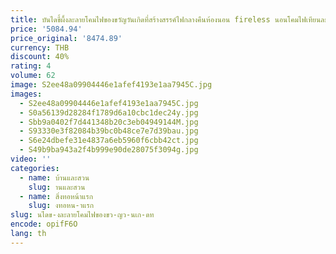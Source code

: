 ```yaml
---
title: บันไดขี้ผึ้งละลายโคมไฟของขวัญวันเกิดที่สร้างสรรค์ไฟกลางคืนห้องนอน fireless นอนโคมไฟเทียนละลาย
price: '5084.94'
price_original: '8474.89'
currency: THB
discount: 40%
rating: 4
volume: 62
image: S2ee48a09904446e1afef4193e1aa7945C.jpg
images:
  - S2ee48a09904446e1afef4193e1aa7945C.jpg
  - S0a56139d28284f1789d6a10cbc1dec24y.jpg
  - Sbb9a0402f7d441348b20c3eb04949144M.jpg
  - S93330e3f82084b39bc0b48ce7e7d39bau.jpg
  - S6e24dbefe31e4837a6eb5960f6cbb42ct.jpg
  - S49b9ba943a2f4b999e90de28075f3094g.jpg
video: ''
categories:
  - name: บ้านและสวน
    slug: านและสวน
  - name: สิ่งทอหน้าแรก
    slug: งทอหน-าแรก
slug: นไดข-งละลายโคมไฟของขว-ญว-นเก-ดท
encode: opifF6O
lang: th
---
```

  